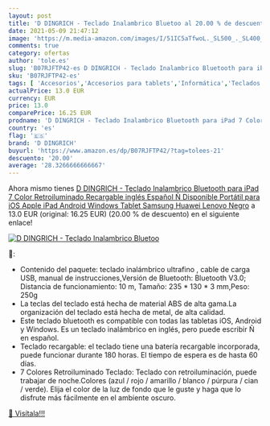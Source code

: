 ```yaml
---
layout: post
title: 'D DINGRICH - Teclado Inalambrico Bluetoo al 20.00 % de descuento'
date: 2021-05-09 21:47:12
image: 'https://m.media-amazon.com/images/I/51IC5aTfwoL._SL500_._SL400_.jpg'
comments: true
category: ofertas
author: 'tole.es'
slug: 'B07RJFTP42-es D DINGRICH - Teclado Inalambrico Bluetooth para iPad 7...'
sku: 'B07RJFTP42-es'
tags: [ 'Accesorios','Accesorios para tablets','Informática','Teclados para tablets','android','d dingrich', ]
actualPrice: 13.0 EUR
currency: EUR
price: 13.0
comparePrice: 16.25 EUR
prodname: 'D DINGRICH - Teclado Inalambrico Bluetooth para iPad 7 Color Retroiluminado Recargable inglés Español Ñ Disponible Portátil para iOS Apple iPad Android Windows Tablet Samsung  Huawei  Lenovo Negro'
country: 'es'
flag: '🇪🇸'
brand: 'D DINGRICH'
buyurl: 'https://www.amazon.es/dp/B07RJFTP42/?tag=tolees-21'
descuento: '20.00'
average: '28.3266666666667'
---
```


Ahora mismo tienes [D DINGRICH - Teclado Inalambrico Bluetooth para iPad 7 Color Retroiluminado Recargable inglés Español Ñ Disponible Portátil para iOS Apple iPad Android Windows Tablet Samsung  Huawei  Lenovo Negro](https://www.amazon.es/dp/B07RJFTP42/?tag=tolees-21) a 13.0 EUR (original: 16.25 EUR) (20.00 %  de descuento) en el siguiente enlace!

[![D DINGRICH - Teclado Inalambrico Bluetoo](https://m.media-amazon.com/images/I/51IC5aTfwoL._SL500_._SL400_.jpg)](https://www.amazon.es/dp/B07RJFTP42/?tag=tolees-21)

🔎:

- Contenido del paquete: teclado inalámbrico ultrafino , cable de carga USB, manual de instrucciones,Versión de Bluetooth: Bluetooth V3.0; Distancia de funcionamiento: 10 m, Tamaño: 235 * 130 * 3 mm,Peso: 250g
- La teclas del teclado está hecha de material ABS de alta gama.La organización del teclado está hecha de metal, de alta calidad.
- Este teclado bluetooth es compatible con todas las tabletas iOS, Android y Windows. Es un teclado inalámbrico en inglés, pero puede escribir Ñ en español.
- Teclado recargable: el teclado tiene una batería recargable incorporada, puede funcionar durante 180 horas. El tiempo de espera es de hasta 60 días.
- 7 Colores Retroiluminado Teclado: Teclado con retroiluminación, puede trabajar de noche.Colores (azul / rojo / amarillo / blanco / púrpura / cian / verde). Elija el color de la luz de fondo que le guste y haga que lo disfrute más fácilmente en el ambiente oscuro.

[🛒 Visítala!!!](https://www.amazon.es/dp/B07RJFTP42/?tag=tolees-21)
